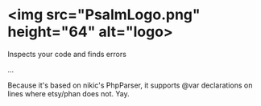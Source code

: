 # <img src="PsalmLogo.png" height="64" alt="logo>

Inspects your code and finds errors

...

Because it's based on nikic's PhpParser, it supports @var declarations on lines where etsy/phan does not. Yay.
